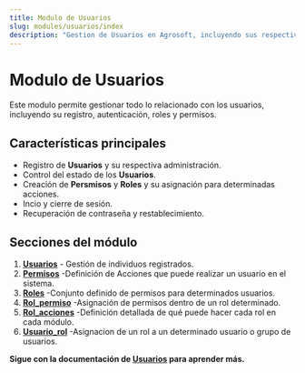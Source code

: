 ```yaml
---
title: Modulo de Usuarios
slug: modules/usuarios/index
description: "Gestion de Usuarios en Agrosoft, incluyendo sus respectivos roles y permisos."
---
```


#  Modulo de Usuarios

Este modulo permite gestionar todo lo relacionado con los usuarios, incluyendo su registro, autenticación, roles y permisos.

## Características principales
- Registro de **Usuarios** y su respectiva administración.
- Control del estado de los **Usuarios**.
- Creación de **Persmisos** y **Roles** y su asignación para determinadas acciones.
- Incio y cierre de sesión.
- Recuperación de contraseña y restablecimiento.

## Secciones del módulo
1. **[Usuarios](./usuarios)** - Gestión de individuos registrados.
2. **[Permisos](./permisos)** -Definición de  Acciones que puede realizar un usuario en el sistema.
3. **[Roles](./roles)** -Conjunto definido de permisos para determinados usuarios.
4. **[Rol_permiso](./rol_permiso)** -Asignación de permisos dentro de un rol determinado.
5. **[Rol_acciones](./rol_permiso)** -Definición detallada de qué puede hacer cada rol en cada módulo.
6. **[Usuario_rol](./usuario_rol)** -Asignacion de un rol a un determinado usuario o grupo de usuarios.


 **Sigue con la documentación de [Usuarios](./usuarios) para aprender más.**
